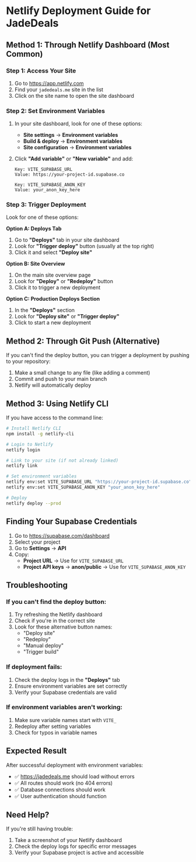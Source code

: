 # Netlify Deployment Guide for JadeDeals

## Method 1: Through Netlify Dashboard (Most Common)

### Step 1: Access Your Site
1. Go to https://app.netlify.com
2. Find your `jadedeals.me` site in the list
3. Click on the site name to open the site dashboard

### Step 2: Set Environment Variables
1. In your site dashboard, look for one of these options:
   - **Site settings** → **Environment variables**
   - **Build & deploy** → **Environment variables** 
   - **Site configuration** → **Environment variables**

2. Click **"Add variable"** or **"New variable"** and add:
   ```
   Key: VITE_SUPABASE_URL
   Value: https://your-project-id.supabase.co
   
   Key: VITE_SUPABASE_ANON_KEY
   Value: your_anon_key_here
   ```

### Step 3: Trigger Deployment
Look for one of these options:

**Option A: Deploys Tab**
1. Go to **"Deploys"** tab in your site dashboard
2. Look for **"Trigger deploy"** button (usually at the top right)
3. Click it and select **"Deploy site"**

**Option B: Site Overview**
1. On the main site overview page
2. Look for **"Deploy"** or **"Redeploy"** button
3. Click it to trigger a new deployment

**Option C: Production Deploys Section**
1. In the **"Deploys"** section
2. Look for **"Deploy site"** or **"Trigger deploy"**
3. Click to start a new deployment

## Method 2: Through Git Push (Alternative)

If you can't find the deploy button, you can trigger a deployment by pushing to your repository:

1. Make a small change to any file (like adding a comment)
2. Commit and push to your main branch
3. Netlify will automatically deploy

## Method 3: Using Netlify CLI

If you have access to the command line:

```bash
# Install Netlify CLI
npm install -g netlify-cli

# Login to Netlify
netlify login

# Link to your site (if not already linked)
netlify link

# Set environment variables
netlify env:set VITE_SUPABASE_URL "https://your-project-id.supabase.co"
netlify env:set VITE_SUPABASE_ANON_KEY "your_anon_key_here"

# Deploy
netlify deploy --prod
```

## Finding Your Supabase Credentials

1. Go to https://supabase.com/dashboard
2. Select your project
3. Go to **Settings** → **API**
4. Copy:
   - **Project URL** → Use for `VITE_SUPABASE_URL`
   - **Project API keys** → **anon/public** → Use for `VITE_SUPABASE_ANON_KEY`

## Troubleshooting

### If you can't find the deploy button:
1. Try refreshing the Netlify dashboard
2. Check if you're in the correct site
3. Look for these alternative button names:
   - "Deploy site"
   - "Redeploy"
   - "Manual deploy"
   - "Trigger build"

### If deployment fails:
1. Check the deploy logs in the **"Deploys"** tab
2. Ensure environment variables are set correctly
3. Verify your Supabase credentials are valid

### If environment variables aren't working:
1. Make sure variable names start with `VITE_`
2. Redeploy after setting variables
3. Check for typos in variable names

## Expected Result

After successful deployment with environment variables:
- ✅ https://jadedeals.me should load without errors
- ✅ All routes should work (no 404 errors)
- ✅ Database connections should work
- ✅ User authentication should function

## Need Help?

If you're still having trouble:
1. Take a screenshot of your Netlify dashboard
2. Check the deploy logs for specific error messages
3. Verify your Supabase project is active and accessible